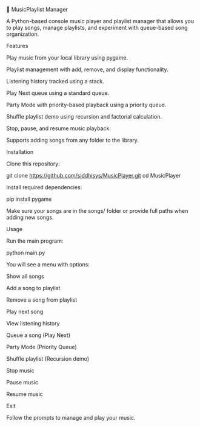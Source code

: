 🎵 MusicPlaylist Manager

A Python-based console music player and playlist manager that allows you to play songs, manage playlists, and experiment with queue-based song organization.

Features

Play music from your local library using pygame.

Playlist management with add, remove, and display functionality.

Listening history tracked using a stack.

Play Next queue using a standard queue.

Party Mode with priority-based playback using a priority queue.

Shuffle playlist demo using recursion and factorial calculation.

Stop, pause, and resume music playback.

Supports adding songs from any folder to the library.

Installation

Clone this repository:

git clone https://github.com/siddhisys/MusicPlayer.git
cd MusicPlayer


Install required dependencies:

pip install pygame


Make sure your songs are in the songs/ folder or provide full paths when adding new songs.

Usage

Run the main program:

python main.py


You will see a menu with options:

Show all songs

Add a song to playlist

Remove a song from playlist

Play next song

View listening history

Queue a song (Play Next)

Party Mode (Priority Queue)

Shuffle playlist (Recursion demo)

Stop music

Pause music

Resume music

Exit

Follow the prompts to manage and play your music.

